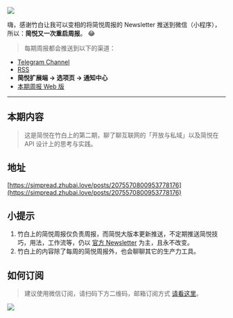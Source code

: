 ![](https://z3.ax1x.com/2021/11/25/oAVJSA.png)

嗨，感谢竹白让我可以变相的将简悦周报的 Newsletter 推送到微信（小程序），所以：**简悦又一次重启周报**。 😂  

> 每期周报都会推送到以下的渠道：

- [Telegram Channel](https://t.me/simpread/281)
- [RSS](https://rss.simpread.pro/feed) 
- **简悦扩展端 → 选项页 → 通知中心**
- [本期周报 Web 版](https://simpread.zhubai.love/posts/2075570800953778176)

***

## 本期内容

> 这是简悦在竹白上的第二期，聊了聊互联网的「开放与私域」以及简悦在 API 设计上的思考与实践。

## 地址

[https://simpread.zhubai.love/posts/2075570800953778176](https://simpread.zhubai.love/posts/2075570800953778176)

## 小提示

1. 竹白上的简悦周报仅负责周报，而简悦大版本更新推送，不定期推送简悦技巧，用法，工作流等，仍以 [官方 Newsletter](http://newsletter.simpread.pro/ ) 为主，且永不改变。
2. 竹白上的内容除了每周的简悦周报外，也会聊聊其它的生产力工具。

## 如何订阅

> 建议使用微信订阅，请扫码下方二维码，邮箱订阅方式 [请看这里](https://simpread.zhubai.love/)。

![](https://z3.ax1x.com/2021/11/22/Izu2Sf.png)

